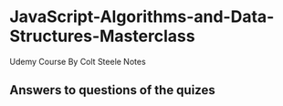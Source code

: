 # JavaScript-Algorithms-and-Data-Structures-Masterclass
Udemy Course By Colt Steele Notes


## Answers to questions of the quizes
